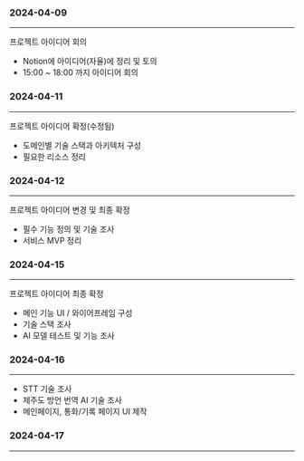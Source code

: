 ### 2024-04-09
---
  
프로젝트 아이디어 회의

- Notion에 아이디어(자율)에 정리 및 토의
- 15:00 ~ 18:00 까지 아이디어 회의


  
### 2024-04-11
---
  
프로젝트 아이디어 확정(수정됨)

- 도메인별 기술 스택과 아키텍처 구성
- 필요한 리소스 정리


  
### 2024-04-12
---
  
프로젝트 아이디어 변경 및 최종 확정

- 필수 기능 정의 및 기술 조사
- 서비스 MVP 정리

 
  
### 2024-04-15
---
  
프로젝트 아이디어 최종 확정

- 메인 기능 UI / 와이어프레임 구성
- 기술 스택 조사
- AI 모델 테스트 및 기능 조사


  
### 2024-04-16
---
  
- STT 기술 조사
- 제주도 방언 번역 AI 기술 조사  
- 메인페이지, 통화/기록 페이지 UI 제작
  
  
### 2024-04-17
---
  

